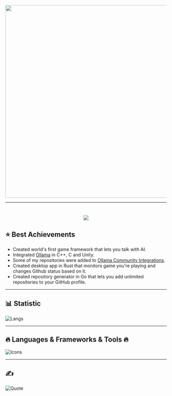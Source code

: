 <p align="center">
  <img src="media/WithoutCoding.gif" width="600"/>
</p>


---

<h1 align="center">
  <a href="https://git.io/typing-svg">
    <img src="https://readme-typing-svg.demolab.com?font=Fira+Code&pause=1000&center=true&width=435&lines=14+y.o.+developer+from+Russia;Middle+Unity%2FC%23+developer;And+just+a+cool+guy">
  </a>
</h1>


## ⭐️ Best Achievements

- Created world's first game framework that lets you talk with AI.
- Integrated [Ollama](https://ollama.com) in C++, C and Unity.
- Some of my repositories were added to [Ollama Community Integrations](https://github.com/ollama/ollama?tab=readme-ov-file#community-integrations).
- Created desktop app in Rust that monitors game you're playing and changes Github status based on it.
- Created repository generator in Go that lets you add unlimited repositories to your GitHub profile.

---

## 📊 Statistic

![Langs](https://github-readme-stats.vercel.app/api/top-langs/?username=HardCodeDev777&layout=donut&langs_count=20&theme=holi)

---

## 🔥 Languages & Frameworks & Tools 🔥
![Icons](https://skills.syvixor.com/api/icons?i=windows,git,unity,dnspy,visualstudio,visualstudiocode,pycharm,github,ollama,mkdocs,blender,capcut,dotnet,blazor,slint,materialformkdocs,csharp,cpp,c,rust,golang,javascript,typescript,python,powershell,html,css)

---

## ✍️

![Quote](https://quotes-github-readme.vercel.app/api?type=horizontal&theme=github_dark&quote=I%20don%E2%80%99t%20write%20bugs.%20I%20write%20unexpected%20features%20that%20scare%20the%20compiler.)
